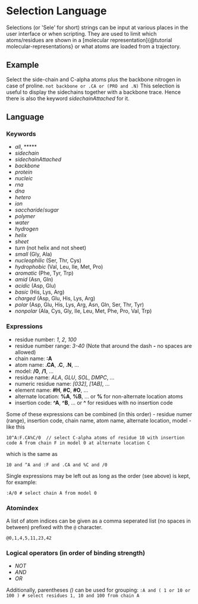 
# Selection Language

Selections (or 'Sele' for short) strings can be input at various places in the user interface or when scripting. They are used to limit which atoms/residues are shown in a [molecular representation]{@tutorial molecular-representations} or what atoms are loaded from a trajectory.


## Example

Select the side-chain and C-alpha atoms plus the backbone nitrogen in case of proline. `not backbone or .CA or (PRO and .N)` This selection is useful to display the sidechains together with a backbone trace. Hence there is also the keyword *sidechainAttached* for it.


## Language

### Keywords

*   *all*, *****
*   *sidechain*
*   *sidechainAttached*
*   *backbone*
*   *protein*
*   *nucleic*
*   *rna*
*   *dna*
*   *hetero*
*   *ion*
*   *saccharide*/*sugar*
*   *polymer*
*   *water*
*   *hydrogen*
*   *helix*
*   *sheet*
*   *turn* (not helix and not sheet)
*   *small* (Gly, Ala)
*   *nucleophilic* (Ser, Thr, Cys)
*   *hydrophobic* (Val, Leu, Ile, Met, Pro)
*   *aromatic* (Phe, Tyr, Trp)
*   *amid* (Asn, Gln)
*   *acidic* (Asp, Glu)
*   *basic* (His, Lys, Arg)
*   *charged* (Asp, Glu, His, Lys, Arg)
*   *polar* (Asp, Glu, His, Lys, Arg, Asn, Gln, Ser, Thr, Tyr)
*   *nonpolar* (Ala, Cys, Gly, Ile, Leu, Met, Phe, Pro, Val, Trp)


### Expressions

*   residue number: *1*, *2*, *100*
*   residue number range: *3-40* (Note that around the dash **-** no spaces are allowed)
*   chain name: **:A**
*   atom name: **.CA**, **.C**, **.N**, ...
*   model: **/0**, **/1**, ...
*   residue name: *ALA*, *GLU*, *SOL*, *DMPC*, ...
*   numeric residue name: *[032]*, *[1AB]*, ...
*   element name: **#H**, **#C**, **#O**, ...
*   alternate location: **%A**, **%B**, ... or **%** for non-alternate location atoms
*   insertion code: **^A**, **^B**, ... or **^** for residues with no insertion code

Some of these expressions can be combined (in this order) - residue numer (range), insertion code, chain name, atom name, alternate location, model - like this

```
10^A:F.CA%C/0  // select C-alpha atoms of residue 10 with insertion code A from chain F in model 0 at alternate location C
```

which is the same as

```
10 and ^A and :F and .CA and %C and /0
```

Single expressions may be left out as long as the order (see above) is kept, for example:

```
:A/0 # select chain A from model 0
```


### Atomindex

A list of atom indices can be given as a comma seperated list (no spaces in between) prefixed with the `@` character.

```
@0,1,4,5,11,23,42
```


### Logical operators (in order of binding strength)

*   *NOT*
*   *AND*
*   *OR*

Additionally, parentheses *()* can be used for grouping: `:A and ( 1 or 10 or 100 ) # select residues 1, 10 and 100 from chain A`
